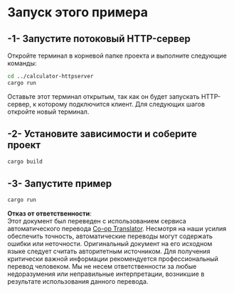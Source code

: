 <!--
CO_OP_TRANSLATOR_METADATA:
{
  "original_hash": "aa5122c6d9868b4b566586f27577ca47",
  "translation_date": "2025-08-18T18:07:48+00:00",
  "source_file": "03-GettingStarted/06-http-streaming/solution/rust/calculator-httpclient/README.md",
  "language_code": "ru"
}
-->
# Запуск этого примера

## -1- Запустите потоковый HTTP-сервер

Откройте терминал в корневой папке проекта и выполните следующие команды:

```bash
cd ../calculator-httpserver
cargo run
```

Оставьте этот терминал открытым, так как он будет запускать HTTP-сервер, к которому подключится клиент. Для следующих шагов откройте новый терминал.

## -2- Установите зависимости и соберите проект

```bash
cargo build
```

## -3- Запустите пример

```bash
cargo run
```

**Отказ от ответственности**:  
Этот документ был переведен с использованием сервиса автоматического перевода [Co-op Translator](https://github.com/Azure/co-op-translator). Несмотря на наши усилия обеспечить точность, автоматические переводы могут содержать ошибки или неточности. Оригинальный документ на его исходном языке следует считать авторитетным источником. Для получения критически важной информации рекомендуется профессиональный перевод человеком. Мы не несем ответственности за любые недоразумения или неправильные интерпретации, возникшие в результате использования данного перевода.
